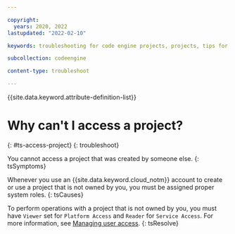 ```yaml
---

copyright:
  years: 2020, 2022
lastupdated: "2022-02-10"

keywords: troubleshooting for code engine projects, projects, tips for projects, accessing projects, tips for creating project

subcollection: codeengine

content-type: troubleshoot

---
```


{{site.data.keyword.attribute-definition-list}}

# Why can't I access a project?
{: #ts-access-project}
{: troubleshoot}

You cannot access a project that was created by someone else.
{: tsSymptoms}

Whenever you use an {{site.data.keyword.cloud_notm}} account to create or use a project that is not owned by you, you must be assigned proper system roles. 
{: tsCauses}

To perform operations with a project that is not owned by you, you must have `Viewer` set for `Platform Access` and `Reader` for `Service Access`. For more information, see [Managing user access](/docs/codeengine?topic=codeengine-iam).
{: tsResolve}




